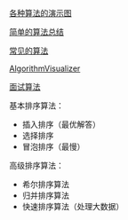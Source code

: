 
[各种算法的演示图](https://visualgo.net/zh)

[简单的算法总结](http://blog.csdn.net/owen1190/article/details/76215932)

[常见的算法](http://bubkoo.com/tags/algorithm/)

[AlgorithmVisualizer](https://github.com/parkjs814/AlgorithmVisualizer)

[面试算法](https://juejin.im/entry/5979bed7f265da3e13573e8c)

基本排序算法：

+ 插入排序（最优解答） 
+ 选择排序
+ 冒泡排序（最慢）

高级排序算法：

+ 希尔排序算法
+ 归并排序算法
+ 快速排序算法（处理大数据）